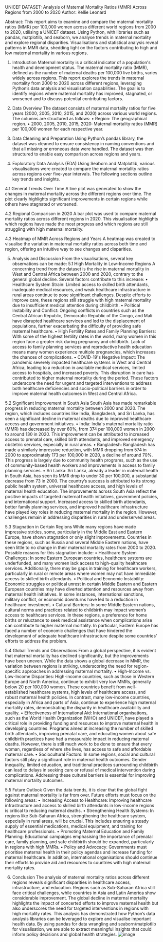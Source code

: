 UNICEF DATASET: Analysis of Maternal Mortality Ratios (MMR) Across Regions from 2000 to 2020
Author: Kellie Leonard 

Abstract:
This report aims to examine and compare the maternal mortality ratios (MMR) per 100,000 women across different world regions from 2000 to 2020, utilising a UNICEF dataset. Using Python, with libraries such as pandas, matplotlib, and seaborn, we analyse trends in maternal mortality and explore regional disparities. Visualisations and statistical analysis reveal patterns in MMR data, shedding light on the factors contributing to high and low maternal mortality in various regions.
 
1. Introduction
Maternal mortality is a critical indicator of a population's health and development status. The maternal mortality ratio (MMR), defined as the number of maternal deaths per 100,000 live births, varies widely across regions. This report explores the trends in maternal mortality from 2000 to 2020 across different regions, leveraging Python’s data analysis and visualisation capabilities. The goal is to identify regions where maternal mortality has improved, stagnated, or worsened and to discuss potential contributing factors.
2. Data Overview
The dataset consists of maternal mortality ratios for five years (2000, 2005, 2010, 2015, and 2020) across various world regions. The columns are structured as follows:
•	Region: The geographical region.
•	2000, 2005, 2010, 2015, 2020: Maternal mortality ratios (MMR) per 100,000 women for each respective year.

3. Data Cleaning and Preparation
Using Python’s pandas library, the dataset was cleaned to ensure consistency in naming conventions and that all missing or erroneous data were handled. The dataset was then structured to enable easy comparison across regions and years.



4. Exploratory Data Analysis (EDA)
Using Seaborn and Matplotlib, various visualisations were created to compare the maternal mortality ratios across regions over five-year intervals. The following sections outline key trends and insights.

4.1 General Trends Over Time
A line plot was generated to show the changes in maternal mortality across the different regions over time. The plot clearly highlights significant improvements in certain regions while others have stagnated or worsened.
 
4.2 Regional Comparison in 2020
A bar plot was used to compare maternal mortality ratios across different regions in 2020. This visualisation highlights which regions have made the most progress and which regions are still struggling with high maternal mortality.

4.3 Heatmap of MMR Across Regions and Years
A heatmap was created to visualise the variation in maternal mortality ratios across both time and region, offering an intuitive way to see changes and disparities.


5. Analysis and Discussion
From the visualisations, several key observations can be made:
5.1 High Mortality in Low-Income Regions
A concerning trend from the dataset is the rise in maternal mortality in West and Central Africa between 2000 and 2020, contrary to the general global decline. Several factors contribute to this increase:
•	Healthcare System Strain: Limited access to skilled birth attendants, inadequate medical resources, and weak healthcare infrastructure in rural areas continue to pose significant challenges. Despite efforts to improve care, these regions still struggle with high maternal mortality due to insufficient medical attention during childbirth.
•	Political Instability and Conflict: Ongoing conflicts in countries such as the Central African Republic, Democratic Republic of the Congo, and Mali have disrupted healthcare services and led to the displacement of populations, further exacerbating the difficulty of providing safe maternal healthcare.
•	High Fertility Rates and Family Planning Barriers: With some of the highest fertility rates in the world, many women in this region face a greater risk during pregnancy and childbirth. Lack of access to family planning services and reproductive health education means many women experience multiple pregnancies, which increases the chances of complications.
•	COVID-19's Negative Impact: The pandemic severely impacted healthcare systems in West and Central Africa, leading to a reduction in available medical services, limited access to hospitals, and increased poverty. This disruption in care has contributed to higher maternal mortality during the period.
These factors underscore the need for urgent and targeted interventions to address both healthcare deficiencies and socio-political barriers in order to improve maternal health outcomes in West and Central Africa.

5.2 Significant Improvement in South Asia
South Asia has made remarkable progress in reducing maternal mortality between 2000 and 2020. The region, which includes countries like India, Bangladesh, and Sri Lanka, has seen a significant decline in maternal deaths due to improved healthcare access and government initiatives.
•	India: India's maternal mortality ratio (MMR) has decreased by over 60%, from 374 per 100,000 women in 2000 to around 130 in 2020. This improvement can be attributed to increased access to prenatal care, skilled birth attendants, and improved emergency obstetric services, especially in rural areas.
•	Bangladesh: Bangladesh has made a similarly impressive reduction, with MMR dropping from 574 in 2000 to approximately 173 per 100,000 in 2020, a decline of around 70%. This progress is largely due to community health programs, such as the use of community-based health workers and improvements in access to family planning services.
•	Sri Lanka: Sri Lanka, already a leader in maternal health in South Asia, has seen its MMR drop to under 30 per 100,000, a substantial decrease from 73 in 2000. The country’s success is attributed to its strong public health system, universal healthcare access, and high levels of maternal health education.
The improvements across South Asia reflect the positive impacts of targeted maternal health initiatives, government policies, and international support. Increased access to skilled birth attendants, better family planning services, and improved healthcare infrastructure have played key roles in reducing maternal mortality in the region. However, challenges remain in addressing disparities in rural and underserved areas.




5.3 Stagnation in Certain Regions
While many regions have made impressive strides, some, particularly in the Middle East and Eastern Europe, have shown stagnation or only slight improvements. Countries in these regions, such as Russia and several Middle Eastern nations, have seen little to no change in their maternal mortality rates from 2000 to 2020.
Possible reasons for this stagnation include:
•	Healthcare System Challenges: In some Eastern European countries, healthcare systems are underfunded, and many women lack access to high-quality healthcare services. Additionally, there may be gaps in training for healthcare workers, particularly in rural or remote areas where women may not have immediate access to skilled birth attendants.
•	Political and Economic Instability: Economic struggles or political unrest in certain Middle Eastern and Eastern European countries may have diverted attention and resources away from maternal health initiatives. In some instances, international sanctions, military conflict, or economic downturns have led to a reduction in healthcare investment.
•	Cultural Barriers: In some Middle Eastern nations, cultural norms and practices related to childbirth may impact women’s access to healthcare services. In these regions, a preference for home births or reluctance to seek medical assistance when complications arise can contribute to higher maternal mortality.
In particular, Eastern Europe has faced a number of economic challenges that have hindered the development of adequate healthcare infrastructure despite some countries’ efforts to address the problem.

5.4 Global Trends and Observations
From a global perspective, it is evident that maternal mortality has declined significantly, but the improvements have been uneven. While the data shows a global decrease in MMR, the variation between regions is striking, underscoring the need for region-specific approaches in addressing maternal mortality.
•	High-Income vs. Low-Income Disparities: High-income countries, such as those in Western Europe and North America, continue to exhibit very low MMRs, generally below 20 per 100,000 women. These countries benefit from well-established healthcare systems, high levels of healthcare access, and robust maternal health policies. In contrast, many low-income countries, especially in Africa and parts of Asia, continue to experience high maternal mortality rates, demonstrating the disparity in healthcare availability and quality.
•	Effectiveness of International Aid: International organisations, such as the World Health Organization (WHO) and UNICEF, have played a critical role in providing funding and resources to improve maternal health in developing countries. Programs aimed at increasing the number of skilled birth attendants, improving prenatal care, and educating women about safe childbirth practices have had a measurable impact in reducing maternal deaths. However, there is still much work to be done to ensure that every woman, regardless of where she lives, has access to safe and affordable maternal care.
•	Sociocultural Factors: In some regions, social and cultural factors still play a significant role in maternal health outcomes. Gender inequality, limited education, and traditional practices surrounding childbirth can lead to delays in seeking care or refusal of medical intervention during complications. Addressing these cultural barriers is essential for improving maternal mortality outcomes.

5.5 Future Outlook
Given the data trends, it is clear that the global fight against maternal mortality is far from over. Future efforts must focus on the following areas:
•	Increasing Access to Healthcare: Improving healthcare infrastructure and access to skilled birth attendants in low-income regions is critical to reducing maternal deaths.
•	Strengthening Health Systems: In regions like Sub-Saharan Africa, strengthening the healthcare system, especially in rural areas, will be crucial. This includes ensuring a steady supply of essential medications, medical equipment, and training for healthcare professionals.
•	Promoting Maternal Education and Family Planning: Educational campaigns emphasising the importance of prenatal care, family planning, and safe childbirth should be expanded, particularly in regions with high MMRs.
•	Policy and Advocacy: Governments must prioritise maternal health in their policy agendas and increase funding for maternal healthcare. In addition, international organisations should continue their efforts to provide aid and resources to countries with high maternal mortality rates.

6. Conclusion
The analysis of maternal mortality ratios across different regions reveals significant disparities in healthcare access, infrastructure, and education. Regions such as Sub-Saharan Africa still face critical challenges, while countries in Asia and Latin America show considerable improvement. The global decline in maternal mortality highlights the impact of concerted efforts to improve maternal health but also underscores the need for targeted interventions in regions with high mortality rates.
This analysis has demonstrated how Python’s data analysis libraries can be leveraged to explore and visualise important health data. By using pandas for data wrangling and seaborn/matplotlib for visualisation, we are able to extract meaningful insights that could inform policy decisions and global health strategies.
![image](https://github.com/user-attachments/assets/7d2d7b54-8f1f-40d0-8d40-80df726cc00c)
